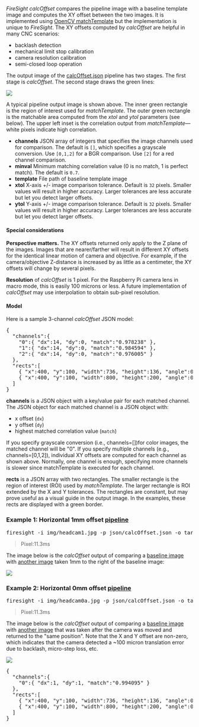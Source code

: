 _FireSight_ _calcOffset_ compares the pipeline image with a baseline template image and 
computes the XY offset between the two images. It is implemented using 
[OpenCV matchTemplate](http://docs.opencv.org/modules/imgproc/doc/object_detection.html?highlight=matchtemplate#matchtemplate)
but the implementation is unique to _FireSight_. The XY offsets computed by _calcOffset_ are helpful
in many CNC scenarios:

* backlash detection
* mechanical limit stop calibration
* camera resolution calibration
* semi-closed loop operation

The output image of the [calcOffset.json](https://github.com/firepick1/FireSight/blob/master/json/calcOffset.json) 
pipeline has two stages. The first stage is _calcOffset_. The second stage draws the green lines:

<img src="https://github.com/firepick1/FireSight/blob/master/img/calcOffset-1.png?raw=true">

A typical pipeline output image is shown above. The inner green rectangle is the region of interest used for _matchTemplate_.
The outer green rectangle is the matchable area computed from the _xtol_ and _ytol_ parameters (see below).
The upper left inset is the correlation output from _matchTemplate_&mdash;white pixels indicate high correlation. 

* **channels** JSON array of integers that specifies the image channels used for comparison. 
The default is `[]`, which specifies a grayscale conversion. Use `[0,1,2]` for a BGR comparison. 
Use `[2]` for a red channel comparison.
* **minval** Minimum matching correlation value (0 is no match, 1 is perfect match). The default is `0.7`.
* **template** File path of baseline template image
* **xtol** X-axis +/- image comparison tolerance. Default is `32` pixels. 
Smaller values will result in higher accuracy. Larger tolerances are less accurate but let you detect larger offsets.
* **ytol** Y-axis +/- image comparison tolerance. Default is `32` pixels. 
Smaller values will result in higher accuracy. Larger tolerances are less accurate but let you detect larger offsets.

#### Special considerations

**Perspective matters.**
The XY offsets returned only apply to the Z plane of the images. Images that are nearer/farther will 
result in different XY offsets for the identical linear motion of camera and objective. For example, if the camera/objective 
Z-distance is increased by as little as a centimeter, the XY offsets will change by several pixels.

**Resolution** of _calcOffset_ is 1 pixel. For the Raspberry Pi camera lens in macro mode, 
this is easily 100 microns or less. A future implementation of _calcOffset_ may use interpolation to obtain sub-pixel
resolution.

#### Model
Here is a sample 3-channel _calcOffset_ JSON model:
<pre>
{
  "channels":{
    "0":{ "dx":14, "dy":0, "match":"0.978238" },
    "1":{ "dx":14, "dy":0, "match":"0.984594" },
    "2":{ "dx":14, "dy":0, "match":"0.976005" }
  },
  "rects":[
    { "x":400, "y":100, "width":736, "height":136, "angle":0 },
    { "x":400, "y":100, "width":800, "height":200, "angle":0 }
  ]
}
</pre>
**channels** is a JSON object with a key/value pair for each matched channel. 
The JSON object for each matched channel is a JSON object with: 

* x offset (`dx`) 
* y offset (`dy`)
* highest matched correlation value (`match`)

If you specify grayscale conversion (i.e., channels=[])for color images, the matched channel will be "0". 
If you specify multiple channels (e.g., channels=[0,1,2]), individual XY offsets are computed for each channel as shown above.
Normally, one channel is enough, specifying more channels is slower since matchTemplate is executed for each channel.

**rects** is a JSON array with two rectangles. The smaller rectangle is the region of interest (ROI) used by _matchTemplate_.
The larger rectangle is ROI extended by the X and Y tolerances. The rectangles are constant, but
may prove useful as a visual guide in the output image. In the examples, these rects are displayed with a green border.

### Example 1: Horizontal 1mm offset [pipeline](https://github.com/firepick1/FireSight/blob/master/json/calcOffset.json)
<pre>firesight -i img/headcam1.jpg -p json/calcOffset.json -o target/calcOffset-1.png -Dtemplate=img/headcam0.jpg</pre>
> Pixel:11.3ms

The image below is the _calcOffset_ output of comparing a 
[baseline image](https://github.com/firepick1/FireSight/blob/master/img/headcam0.jpg?raw=true)
with 
[another image](https://github.com/firepick1/FireSight/blob/master/img/headcam1.png?raw=true)
taken 1mm to the right of the baseline image:

<img src="https://github.com/firepick1/FireSight/blob/master/img/calcOffset-1.png?raw=true">

### Example 2: Horizontal 0mm offset [pipeline](https://github.com/firepick1/FireSight/blob/master/json/calcOffset.json)
<pre>firesight -i img/headcam0a.jpg -p json/calcOffset.json -o target/calcOffset-1.png -Dtemplate=img/headcam0.jpg</pre>
> Pixel:11.3ms

The image below is the _calcOffset_ output of comparing a 
[baseline image](https://github.com/firepick1/FireSight/blob/master/img/headcam0.png?raw=true)
with 
[another image](https://github.com/firepick1/FireSight/blob/master/img/headcam0a.png?raw=true)
that was taken after the camera was moved and returned to the "same position". 
Note that the X and Y offset are non-zero,
which indicates that the camera detected a ~100 micron translation error due to backlash, micro-step loss, etc.

<img src="https://github.com/firepick1/FireSight/blob/master/img/calcOffset-0a.png?raw=true">

<pre>
{
  "channels":{
    "0":{ "dx":1, "dy":1, "match":"0.994095" }
  },
  "rects":[
    { "x":400, "y":100, "width":736, "height":136, "angle":0 },
    { "x":400, "y":100, "width":800, "height":200, "angle":0 }
  ]
}
</pre>

